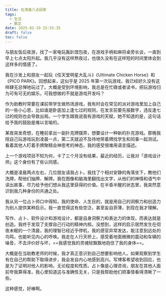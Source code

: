 ```yaml
---
title: 在清晨八点回家
tags:
  - 生活
  - 散文
date: 2025-02-10 15:55:35
draft: false
toc: false
---
```


与朋友饭后夜游，找了一家电玩轰趴馆包夜，在游戏手柄和麻将桌旁长谈，一直到早上七点太阳升起。我几乎没有这样熬夜过，也很久没有在这样短的时间里体会到这样多的情感了。

<!--more-->

我在沙发上和朋友一起玩《任天堂明星大乱斗》《Ultimate Chicken Horse》和《PICO PARK》。回想起来，这似乎是 2025 年第一次玩游戏，我已经好久没有这样肆无忌惮地玩过了。大概是受到环境影响，我总是在忙碌或者读书，把玩游戏归为可有可无的娱乐，可我想做的不就是游戏开发吗？

作为助教时常要在课前带学生做热场游戏，我有时会在常见的派对游戏里加上自己的一些小心思，比如谁是卧底加上逢七过的规则，在发言前要先报数字，违反逢七过的规则也会导致出局。一个学生跟我说我有游戏的天赋，她不知道的是，这句话给予我的鼓励是难以言喻的。

某夜突发奇想，在睡前拿出一副扑克牌摆弄，想要设计一种新的扑克游戏。那晚我陪自己玩游戏玩到凌晨一点，第二天就迫不及待地带着牌找学生和同事一起测试。看着其他人盯着手牌聚精会神思考的神态，我的感受很难用语言描述。

上一个游戏项目不知为何，卡了三个月没有结果，最近的经历，让我对「游戏设计师」这个身份有了些认同感。

大概是凌晨两点左右，几位朋友请我占卜。我找了个相对安静的角落坐下，教他们洗牌，帮他们抽牌、解牌。我在图像和脑海里翻找出文字，从他们的神情和语气中读出故事，尽力给予他们想从我这里获得的价值。在半昏半醒的状态里，我突然意识到我几种身份的共通之处。

我从另一位占卜师口中得知，我的使命、人生目的，就是用自己的洞察力和创造力为别人提供某种启示。我一直觉得这有些空泛，甚至妄自菲薄，到现在我才理解。

写作、占卜、软件设计和游戏设计，都是自身洞察力和表达力的体现，而表达就是创造。我终于发现了支撑自己行动的精神内核。没想到，这样的启示居然发生在彻夜未眠的一个清晨，我的理智已经近乎停机，我的感官异常发达，能注意到远处的鸟鸣，也能听见内心的呼唤。我走在人行天桥上，感受着地面微微的震动和车辆的噪音，不去评价好与坏，==我感觉我的灵魂轻飘飘地抱住了我的身体==。

大概是在当助教老师的时候，我才真正意识到自己想要影响他人。如果观察到学生有在自己的帮助下取得进步，我会发自内心地感到高兴。写博客希望收到回应，也是为了证明对他人的影响，无论程度和性质。占卜像是心理咨询，朋友在其他人面前夸我算得准，我心里知道这与准确性无关，只是我帮助他们把事情看得清晰了一些。

这种感觉，好棒啊。

